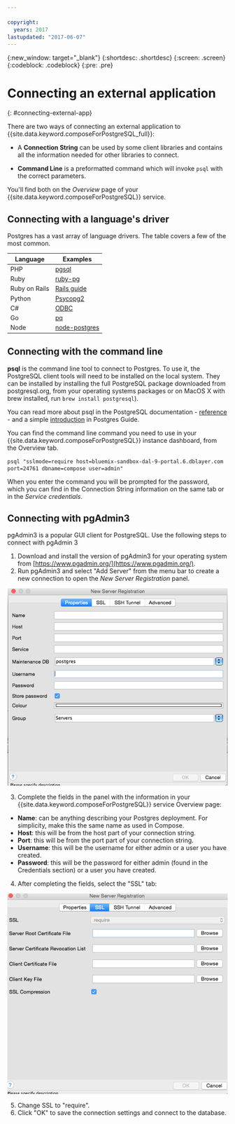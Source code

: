 ```yaml
---

copyright:
  years: 2017
lastupdated: "2017-06-07"
---
```


{:new_window: target="_blank"}
{:shortdesc: .shortdesc}
{:screen: .screen}
{:codeblock: .codeblock}
{:pre: .pre}

# Connecting an external application
{: #connecting-external-app}

There are two ways of connecting an external application to {{site.data.keyword.composeForPostgreSQL_full}}:

- A **Connection String** can be used by some client libraries and contains all the information needed for other libraries to connect.

- **Command Line** is a preformatted command which will invoke `psql` with the correct parameters.

You'll find both on the *Overview* page of your {{site.data.keyword.composeForPostgreSQL}} service.

## Connecting with a language's driver

Postgres has a vast array of language drivers.  The table covers a few of the most common.

Language|Examples
----------|-----------
PHP|[pgsql](http://php.net/manual/en/pgsql.examples-basic.php)
Ruby|[ruby-pg](https://bitbucket.org/ged/ruby-pg/wiki/Home)
Ruby on Rails|[Rails guide](http://edgeguides.rubyonrails.org/configuring.html#configuring-a-postgresql-database)
Python|[Psycopg2](https://wiki.postgresql.org/wiki/Psycopg2_Tutorial)
C#|[ODBC](https://wiki.postgresql.org/wiki/Using_Microsoft_.NET_with_the_PostgreSQL_Database_Server_via_ODBC)
Go|[pq](https://godoc.org/github.com/lib/pq)
Node|[node-postgres](https://github.com/brianc/node-postgres/wiki/Example)

## Connecting with the command line

**psql** is the command line tool to connect to Postgres. To use it, the PostgreSQL client tools will need to be installed on the local system. They can be installed by installing the full PostgreSQL package downloaded from postgresql.org, from your operating systems packages or on MacOS X with brew installed, run `brew install postgresql`).   

You can read more about psql in the PostgreSQL documentation - [reference](https://www.postgresql.org/docs/current/static/app-psql.html) - and a simple [introduction](http://postgresguide.com/utilities/psql.html) in Postgres Guide.

You can find the command line command you need to use in your {{site.data.keyword.composeForPostgreSQL}} instance dashboard, from the Overview tab.

```
psql "sslmode=require host=bluemix-sandbox-dal-9-portal.6.dblayer.com port=24761 dbname=compose user=admin"
```

When you enter the command you will be prompted for the password, which you can find in the Connection String information on the same tab or in the *Service credentials*.

## Connecting with pgAdmin3

pgAdmin3 is a popular GUI client for PostgreSQL. Use the following steps to connect with pgAdmin 3

1. Download and install the version of pgAdmin3 for your operating system from [https://www.pgadmin.org/](https://www.pgadmin.org/).
2. Run pgAdmin3 and select "Add Server" from the menu bar to create a new connection to open the *New Server Registration* panel.

  ![New Server Registration panel in pgAdmin3. Properties tab.](./images/pgadmin.png "The properties tab of the New Server Registration panel in pgAdmin3.")

3. Complete the fields in the panel with the information in your {{site.data.keyword.composeForPostgreSQL}} service Overview page:

  * **Name**: can be anything describing your Postgres deployment.  For simplicity, make this the same name as used in Compose.
  * **Host**: this will be from the host part of your connection string.
  * **Port**: this will be from the port part of your connection string.
  * **Username**: this will be the username for either admin or a user you have created.
  * **Password**: this will be the password for either admin (found in the Credentials section) or a user you have created.

4. After completing the fields, select the "SSL" tab:

  ![New Server Registration panel in pgAdmin3. SSL tab.](./images/pgadmin_ssl.png "The SSL tab of the New Server Registration panel in pgAdmin3.")

5. Change SSL to "require".
6. Click "OK" to save the connection settings and connect to the database.
